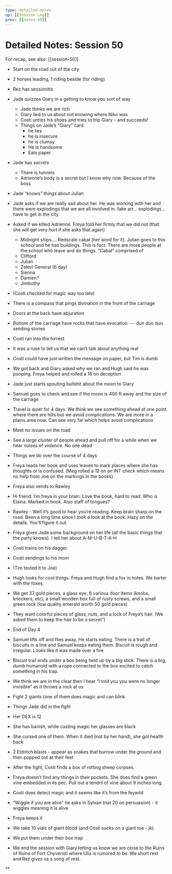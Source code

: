 ```yaml
---
type: detailed-notes
up: [[Session Log]]
prev: [[notes-49]]
---
```


# Detailed Notes: Session 50

For recap, see also: [[session-50]]

-   Start on the road out of the city     
-   2 horses leading, 1 riding beside (for riding)
-   Rez has sessionitis    
-   Jade quizzes Giary in a getting to know you sort of way
	-   Jade thinks we are rich
	-   Giary lied to us about not knowing where Niko was
	-   Costi unties his shoes and tries to trip Giary - and succeeds!
	-   Things on Jade’s “Giary” card
		-   he lies
		-   he is insecure    
		-   he is clumsy
		-   He is handsome
		-   Eats paper
-   Jade has secrets
	-   There is tunnels
	-   Adrienne’s body is a secret but I know why now. Because of the boss
-   Jade “knows” things about Julian 
-   Jade asks if we are really sad about her. He was working with her and there were explodings that we are all involved in. fake art… explodings…have to get in the city 
-   Asked if we killed Adrienne. Freya told her firmly that we did not (that she will get very hurt if she asks that again)
	-   Midnight ships…. Redscale cabal (her word for it). Julian goes to this school and he has buildings. This is fact. There are more people at the school who leave and do things. “Cabal” comprised of
	-   Clifford
	-   Julian
	-   Zelevi General (6 day)
	-   Sienna
	-   Damien?
	-   Jimbothy
-   (Costi checked for magic way too late)
-   There is a compass that pings divination in the front of the carriage
    
-   Doors at the back have abjuration 
    
-   Bottom of the carriage have rocks that have evocation --- dun dun dun sending stones
    

-   Costi ran into the forrest
    

-   It was a ruse to tell us that we can’t talk about anything real 
    
-   Costi could have just written the message on paper, but Tim is dumb
    
-   We got back and Giary asked why we ran and Hugh said he was pooping. Freya helped and rolled a 16 on deception 
    
-   Jade just starts spouting bullshit about the moon to Giary 
    
-   Samuel goes to check and see if the moon is 400 ft away and the size of the carriage
    

-   Travel is quiet for 4 days. We think we see something ahead at one point where there are hills but we avoid complications. We are more in a plains area now. Can see very far which helps avoid complications
    

-   Meet no issues on the road
    
-   See a large cluster of people ahead and pull off for a while when we hear noises of violence. No one dead
    
-   Things we do over the course of 4 days
    

-   Freya reads her book and uses leaves to mark places where she has thoughts or is confused. (Meg rolled a 12 on an INT check which means no help from Joe on the markings in the books) 
    
-   Freya also sends to Rawley
    

-   Hi friend. I’m freya in your brain. Love the book, hard to read. Who is Elaina. Marked in book. Also staff of tongues?
    
-   Rawley - Well it’s good to hear you’re reading. Keep brain sharp on the road. Been a long time since I took a look at the book. Hazy on the details. You’ll figure it out
    

-   Freya gives Jade some background on her life (all the basic things that the party knows). I tell her about A-M-U-B-T-A-H
    
-   Costi trains on his dagger. 
    
-   Costi sendings to his mom
    

-   (Tim texted it to Joe)
    

-   Hugh looks for cool things. Freya and Hugh find a fox in holes. We barter with the foxes. 
    

-   We get 37 gold pieces, a glass eye, 6 various door items (knobs, knockers, etc), a small wooden box full of rusty screws, and a small green rock (low quality emerald worth 50 gold pieces)
    
-   They want colorful pieces of glass, nuts, and a lock of Freya’s hair. (We asked them to keep  the hair to be a secret”)
    

-   End of Day 4
    

-   Samuel lifts off and flies away. He starts eating. There is a trail of biscuits in a line and Samuel keeps eating them. Biscuit is rough and irregular. Looks like it was made over a fire
    
-   Biscuit trail ends under a box being held up by a big stick. There is a big, dumb humanoid with a rope connected to the box excited to catch something in his trap.
    
-   We think we are in the clear then I hear “I told you you were no longer invisible” as it throws a rock at us
    
-   Fight 2 giants (one of them does magic and can blink
    

-   Things Jade did in the fight
    

-   Her DEX is 12
    
-   She has banish, while casting magic her glasses are black
    
-   She cursed one of them. When it died (not by her hand), she got health back
    
-   2 Eldritch blasts - appear as snakes that burrow under the ground and then popped out at their feet 
    

-   After the fight, Costi finds a box of rotting sheep corpses.
    
-   Freya doesn’t find any things in their pockets. She does find a green vine embedded in its pec. Pull out a tendril of vine about 9 inches long. 
    

-   Costi does detect magic and it seems like it’s from the feywild
    

-   “Wiggle if you are alive” he asks in Sylvan (nat 20 on persuasion) - it wiggles meaning it is alive
    
-   Freya keeps it
    

-   We take 10 vials of giant blood (and Costi sucks on a giant toe - jk)
    
-   We put them under their box trap 
    

-   We end the session with Giary letting us know we are close to the Ruins of Ruins of Fort Chyvensti where Ulia is rumored to be. We short rest and Rez gives us a song of rest.
    



**